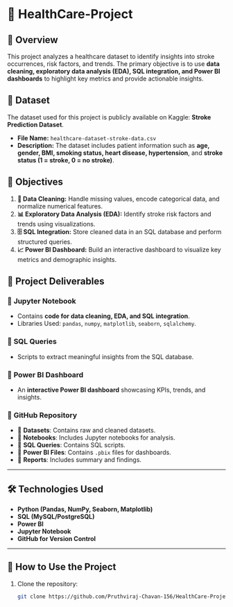 # 🏥 HealthCare-Project

## 📌 Overview
This project analyzes a healthcare dataset to identify insights into stroke occurrences, risk factors, and trends. The primary objective is to use **data cleaning, exploratory data analysis (EDA), SQL integration, and Power BI dashboards** to highlight key metrics and provide actionable insights.

## 📂 Dataset
The dataset used for this project is publicly available on Kaggle: **Stroke Prediction Dataset**.

- **File Name:** `healthcare-dataset-stroke-data.csv`
- **Description:** The dataset includes patient information such as **age, gender, BMI, smoking status, heart disease, hypertension**, and **stroke status (1 = stroke, 0 = no stroke)**.

## 🎯 Objectives
1. **🔹 Data Cleaning:** Handle missing values, encode categorical data, and normalize numerical features.
2. **📊 Exploratory Data Analysis (EDA):** Identify stroke risk factors and trends using visualizations.
3. **🗄️ SQL Integration:** Store cleaned data in an SQL database and perform structured queries.
4. **📈 Power BI Dashboard:** Build an interactive dashboard to visualize key metrics and demographic insights.

## 🚀 Project Deliverables
### 🔹 **Jupyter Notebook**
- Contains **code for data cleaning, EDA, and SQL integration**.
- Libraries Used: `pandas`, `numpy`, `matplotlib`, `seaborn`, `sqlalchemy`.

### 🔹 **SQL Queries**
- Scripts to extract meaningful insights from the SQL database.

### 🔹 **Power BI Dashboard**
- An **interactive Power BI dashboard** showcasing KPIs, trends, and insights.

### 🔹 **GitHub Repository**
- 📂 **Datasets**: Contains raw and cleaned datasets.
- 📂 **Notebooks**: Includes Jupyter notebooks for analysis.
- 📂 **SQL Queries**: Contains SQL scripts.
- 📂 **Power BI Files**: Contains `.pbix` files for dashboards.
- 📂 **Reports**: Includes summary and findings.

---

## 🛠️ Technologies Used
- **Python (Pandas, NumPy, Seaborn, Matplotlib)**
- **SQL (MySQL/PostgreSQL)**
- **Power BI**
- **Jupyter Notebook**
- **GitHub for Version Control**

---

## 📌 How to Use the Project
1. Clone the repository:
   ```sh
   git clone https://github.com/Pruthviraj-Chavan-156/HealthCare-Project.git


